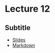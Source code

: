 # Lecture 12
## Subtitle
* [Slides](https://gitpitch.com/orlicekm/CsharpCourse/master?p=Lectures/Lecture12)  
* [Markdown](/Lectures/Lecture12/PITCHME.md)
